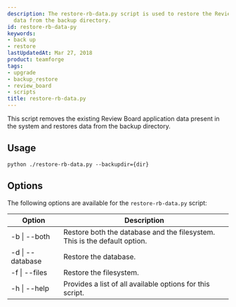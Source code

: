 ```yaml
---
description: The restore-rb-data.py script is used to restore the Review Board application
  data from the backup directory.
id: restore-rb-data-py
keywords:
- back up
- restore
lastUpdatedAt: Mar 27, 2018
product: teamforge
tags:
- upgrade
- backup_restore
- review_board
- scripts
title: restore-rb-data.py
---
```


This script removes the existing Review Board application data present in the system and restores data from the backup directory.

## Usage

```shell
python ./restore-rb-data.py --backupdir={dir}
````

## Options

The following options are available for the `restore-rb-data.py` script:

| Option | Description |
|--------|-------------|
| -b \| --both | Restore both the database and the filesystem. This is the default option. |
| -d \| --database | Restore the database. |
| -f \| --files | Restore the filesystem. |
| -h \| --help | Provides a list of all available options for this script. |

